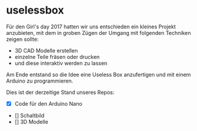 # uselessbox
Für den Girl's day 2017 hatten wir uns entschieden ein kleines Projekt anzubieten,
mit dem in groben Zügen der Umgang mit folgenden Techniken zeigen sollte:

* 3D CAD Modelle erstellen
* einzelne Teile fräsen oder drucken
* und diese interaktiv werden zu lassen

Am Ende entstand so die Idee eine Useless Box anzufertigen und mit einem Arduino zu programmieren.

Dies ist der derzeitige Stand unseres Repos:
- [x] Code für den Arduino Nano
- [] Schaltbild
- [] 3D Modelle
